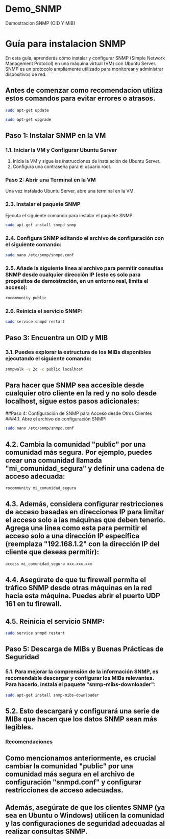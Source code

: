 # Demo_SNMP
Demostracion SNMP (OID Y MIB)
# Guía para instalacion SNMP 

En esta guía, aprenderás cómo instalar y configurar SNMP (Simple Network Management Protocol) en una máquina virtual (VM) con Ubuntu Server. SNMP es un protocolo ampliamente utilizado para monitorear y administrar dispositivos de red.

## Antes de comenzar como recomendacion utiliza estos comandos para evitar errores o atrasos.
```bash
sudo apt-get update
```
```bash
sudo apt-get upgrade
```
## Paso 1: Instalar SNMP en la VM

### 1.1. Iniciar la VM y Configurar Ubuntu Server

1. Inicia la VM y sigue las instrucciones de instalación de Ubuntu Server.
2. Configura una contraseña para el usuario root.

### Paso 2: Abrir una Terminal en la VM

Una vez instalado Ubuntu Server, abre una terminal en la VM.

### 2.3. Instalar el paquete SNMP

Ejecuta el siguiente comando para instalar el paquete SNMP:

```bash
sudo apt-get install snmpd snmp
```
### 2.4.  Configura SNMP editando el archivo de configuración con el siguiente comando:
```bash
sudo nano /etc/snmp/snmpd.conf
```
### 2.5. Añade la siguiente línea al archivo para permitir consultas SNMP desde cualquier dirección IP (esto es solo para propósitos de demostración, en un entorno real, limita el acceso):
```bash
rocommunity public
```
### 2.6. Reinicia el servicio SNMP:
```bash
sudo service snmpd restart
```
## Paso 3: Encuentra un OID y MIB
### 3.1.  Puedes explorar la estructura de los MIBs disponibles ejecutando el siguiente comando:
```bash
snmpwalk -v 2c -c public localhost
```
## Para hacer que SNMP sea accesible desde cualquier otro cliente en la red y no solo desde localhost, sigue estos pasos adicionales:
##Paso 4: Configuración de SNMP para Acceso desde Otros Clientes
###4.1. Abre el archivo de configuración SNMP:
```bash
sudo nano /etc/snmp/snmpd.conf
```
## 4.2. Cambia la comunidad "public" por una comunidad más segura. Por ejemplo, puedes crear una comunidad llamada "mi_comunidad_segura" y definir una cadena de acceso adecuada:
```bash
rocommunity mi_comunidad_segura
```
## 4.3. Además, considera configurar restricciones de acceso basadas en direcciones IP para limitar el acceso solo a las máquinas que deben tenerlo. Agrega una línea como esta para permitir el acceso solo a una dirección IP específica (reemplaza "192.168.1.2" con la dirección IP del cliente que deseas permitir):
```bash
access mi_comunidad_segura xxx.xxx.xxx
```
## 4.4. Asegúrate de que tu firewall permita el tráfico SNMP desde otras máquinas en la red hacia esta máquina. Puedes abrir el puerto UDP 161 en tu firewall.
## 4.5. Reinicia el servicio SNMP:
```bash
sudo service snmpd restart
```
## Paso 5: Descarga de MIBs y Buenas Prácticas de Seguridad

### 5.1. Para mejorar la comprensión de la información SNMP, es recomendable descargar y configurar los MIBs relevantes. Para hacerlo, instala el paquete "snmp-mibs-downloader":
```bash
sudo apt-get install snmp-mibs-downloader
```
## 5.2. Esto descargará y configurará una serie de MIBs que hacen que los datos SNMP sean más legibles.
### Recomendaciones 


## Como mencionamos anteriormente, es crucial cambiar la comunidad "public" por una comunidad más segura en el archivo de configuración "snmpd.conf" y configurar restricciones de acceso adecuadas.

## Además, asegúrate de que los clientes SNMP (ya sea en Ubuntu o Windows) utilicen la comunidad y las configuraciones de seguridad adecuadas al realizar consultas SNMP.

